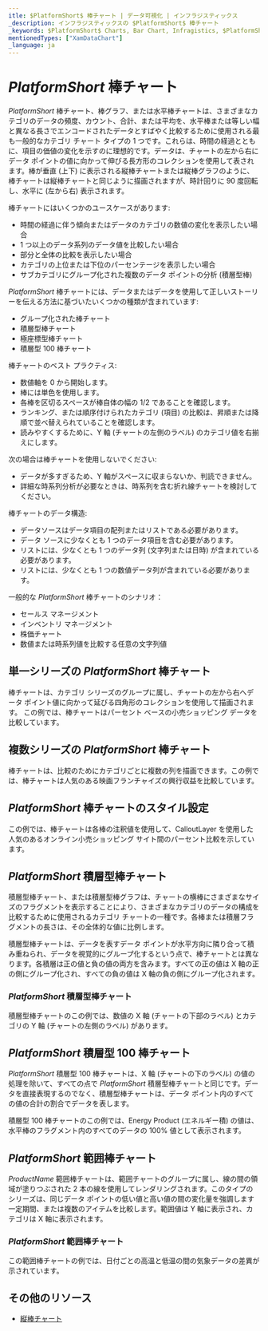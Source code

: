 ```yaml
---
itle: $PlatformShort$ 棒チャート | データ可視化 | インフラジスティックス
_description: インフラジスティックスの $PlatformShort$ 棒チャート
_keywords: $PlatformShort$ Charts, Bar Chart, Infragistics, $PlatformShort$ チャート, 棒チャート, インフラジスティックス
mentionedTypes: ["XamDataChart"]
_language: ja
---
```

# $PlatformShort$ 棒チャート

$PlatformShort$ 棒チャート、棒グラフ、または水平棒チャートは、さまざまなカテゴリのデータの頻度、カウント、合計、または平均を、水平棒または等しい幅と異なる長さでエンコードされたデータとすばやく比較するために使用される最も一般的なカテゴリ チャート タイプの 1 つです。これらは、時間の経過とともに、項目の価値の変化を示すのに理想的です。データは、チャートの左から右にデータ ポイントの値に向かって伸びる長方形のコレクションを使用して表されます。棒が垂直 (上下) に表示される縦棒チャートまたは縦棒グラフのように、棒チャートは縦棒チャートと同じように描画されますが、時計回りに 90 度回転し、水平に (左から右) 表示されます。


<code-view style="height: 400px" 
           data-demos-base-url="{environment:dvDemosBaseUrl}" 
           iframe-src="{environment:dvDemosBaseUrl}/charts/data-chart-bar-chart-with-legend" 
           alt="凡例付きの $PlatformShort$ 棒チャート" >
</code-view>

<div class="divider--half"></div>

棒チャートにはいくつかのユースケースがあります:

- 時間の経過に伴う傾向またはデータのカテゴリの数値の変化を表示したい場合
- 1 つ以上のデータ系列のデータ値を比較したい場合
- 部分と全体の比較を表示したい場合
- カテゴリの上位または下位のパーセンテージを表示したい場合
- サブカテゴリにグループ化された複数のデータ ポイントの分析 (積層型棒)

$PlatformShort$ 棒チャートには、データまたはデータを使用して正しいストーリーを伝える方法に基づいたいくつかの種類が含まれています:

- グループ化された棒チャート
- 積層型棒チャート
- 極座標型棒チャート
- 積層型 100 棒チャート

棒チャートのベスト プラクティス:

- 数値軸を 0 から開始します。
- 棒には単色を使用します。
- 各棒を区切るスペースが棒自体の幅の 1/2 であることを確認します。
- ランキング、または順序付けられたカテゴリ (項目) の比較は、昇順または降順で並べ替えられていることを確認します。
- 読みやすくするために、Y 軸 (チャートの左側のラベル) のカテゴリ値を右揃えにします。

次の場合は棒チャートを使用しないでください:

- データが多すぎるため、Y 軸がスペースに収まらないか、判読できません。
- 詳細な時系列分析が必要なときは、時系列を含む折れ線チャートを検討してください。

棒チャートのデータ構造:

- データソースはデータ項目の配列またはリストである必要があります。
- データ ソースに少なくとも 1 つのデータ項目を含む必要があります。
- リストには、少なくとも 1 つのデータ列 (文字列または日時) が含まれている必要があります。
- リストには、少なくとも 1 つの数値データ列が含まれている必要があります。

一般的な $PlatformShort$ 棒チャートのシナリオ：

- セールス マネージメント
- インベントリ マネージメント
- 株価チャート
- 数値または時系列値を比較する任意の文字列値

<div class="divider--half"></div>

## 単一シリーズの $PlatformShort$ 棒チャート

棒チャートは、カテゴリ シリーズのグループに属し、チャートの左から右へデータ ポイント値に向かって延びる四角形のコレクションを使用して描画されます。
この例では、棒チャートはパーセント ベースの小売ショッピング データを比較しています。 


<code-view style="height: 400px" 
           data-demos-base-url="{environment:dvDemosBaseUrl}" 
           iframe-src="{environment:dvDemosBaseUrl}/charts/data-chart-bar-chart-single-source" 
           alt="単一ソースの $PlatformShort$ 棒チャート" >
</code-view>

<div class="divider--half"></div>

## 複数シリーズの $PlatformShort$ 棒チャート

棒チャートは、比較のためにカテゴリごとに複数の列を描画できます。この例では、棒チャートは人気のある映画フランチャイズの興行収益を比較しています。


<code-view style="height: 400px" 
           data-demos-base-url="{environment:dvDemosBaseUrl}" 
           iframe-src="{environment:dvDemosBaseUrl}/charts/data-chart-bar-chart-multiple-sources" 
           alt="複数ソースの $PlatformShort$ 棒チャート" >
</code-view>

<div class="divider--half"></div>

## $PlatformShort$ 棒チャートのスタイル設定

この例では、棒チャートは各棒の注釈値を使用して、CalloutLayer を使用した人気のあるオンライン小売ショッピング サイト間のパーセント比較を示しています。


<code-view style="height: 400px" 
           data-demos-base-url="{environment:dvDemosBaseUrl}" 
           iframe-src="{environment:dvDemosBaseUrl}/charts/data-chart-bar-chart-styling" 
           alt="$PlatformShort$ 棒チャートのスタイル設定" >
</code-view>

<div class="divider--half"></div>

## $PlatformShort$ 積層型棒チャート

積層型棒チャート、または積層型棒グラフは、チャートの横棒にさまざまなサイズのフラグメントを表示することにより、さまざまなカテゴリのデータの構成を比較するために使用されるカテゴリ チャートの一種です。各棒または積層フラグメントの長さは、その全体的な値に比例します。

積層型棒チャートは、データを表すデータ ポイントが水平方向に隣り合って積み重ねられ、データを視覚的にグループ化するという点で、棒チャートとは異なります。各積層は正の値と負の値の両方を含みます。すべての正の値は X 軸の正の側にグループ化され、すべての負の値は X 軸の負の側にグループ化されます。

### $PlatformShort$ 積層型棒チャート

積層型棒チャートのこの例では、数値の X 軸 (チャートの下部のラベル) とカテゴリの Y 軸 (チャートの左側のラベル) があります。


<code-view style="height: 400px" 
           data-demos-base-url="{environment:dvDemosBaseUrl}" 
           iframe-src="{environment:dvDemosBaseUrl}/charts/data-chart-stacked-bar-chart" 
           alt="$PlatformShort$ 積層型棒チャート" >
</code-view>

<div class="divider--half"></div>

## $PlatformShort$ 積層型 100 棒チャート

$PlatformShort$ 積層型 100 棒チャートは、X 軸 (チャートの下のラベル) の値の処理を除いて、すべての点で $PlatformShort$ 積層型棒チャートと同じです。データを直接表現するのでなく、積層型棒チャートは、データ ポイント内のすべての値の合計の割合でデータを表します。

積層型 100 棒チャートのこの例では、Energy Product (エネルギー積) の値は、水平棒のフラグメント内のすべてのデータの 100% 値として表示されます。


<code-view style="height: 400px" 
           data-demos-base-url="{environment:dvDemosBaseUrl}" 
           iframe-src="{environment:dvDemosBaseUrl}/charts/data-chart-stacked-100-bar-chart" 
           alt="$PlatformShort$ 積層型 100 棒チャート" >
</code-view>

<div class="divider--half"></div>

## $PlatformShort$ 範囲棒チャート

$ProductName$ 範囲棒チャートは、範囲チャートのグループに属し、線の間の領域が塗りつぶされた 2 本の線を使用してレンダリングされます。このタイプのシリーズは、同じデータ ポイントの低い値と高い値の間の変化量を強調します一定期間、または複数のアイテムを比較します。範囲値は Y 軸に表示され、カテゴリは X 軸に表示されます。

### $PlatformShort$ 範囲棒チャート

この範囲棒チャートの例では、日付ごとの高温と低温の間の気象データの差異が示されています。

<!-- <div class="sample-container loading" style="height: 500px">
    <iframe></iframe>
</div>
<div class="divider--half"></div> -->

## その他のリソース
- [縦棒チャート](chart-types-column.md)

<!-- TODO list API links used in this topic 
## API メンバー
-->
